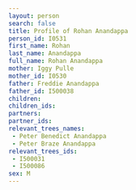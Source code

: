 ```yaml
---
layout: person
search: false
title: Profile of Rohan Anandappa
person_id: I0531
first_name: Rohan
last_name: Anandappa
full_name: Rohan Anandappa
mother: Iggy Pulle
mother_id: I0530
father: Freddie Anandappa
father_id: I500038
children:
children_ids:
partners:
partner_ids:
relevant_trees_names:
 - Peter Benedict Anandappa
 - Peter Braze Anandappa
relevant_trees_ids:
 - I500031
 - I500086
sex: M
---
```


